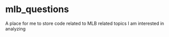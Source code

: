 # mlb_questions
A place for me to store code related to MLB related topics I am interested in analyzing 
